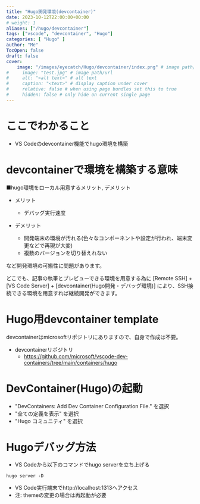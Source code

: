 ```yaml
---
title: "Hugo開発環境(devcontainer)"
date: 2023-10-12T22:00:00+00:00
# weight: 1
aliases: ["/hugo/devcontainer"]
tags: ["vscode", "devcontainer", "Hugo"]
categories: [ "Hugo" ]
author: "Me"
TocOpen: false
draft: false
cover:
    image: "/images/eyecatch/Hugo/devcontainer/index.png" # image path/url
#     image: "test.jpg" # image path/url
#     alt: "<alt text>" # alt text
#     caption: "<text>" # display caption under cover
#     relative: false # when using page bundles set this to true
#     hidden: false # only hide on current single page
---
```


# ここでわかること
* VS Codeのdevcontainer機能でhugo環境を構築

# devcontainerで環境を構築する意味
■hugo環境をローカル用意するメリット, デメリット
* メリット
  * デバッグ実行速度

* デメリット
  * 開発端末の環境が汚れる(色々なコンポーネントや設定が行われ、端末変更などで再現が大変)
  * 複数のバージョンを切り替えれない

など開発環境の可搬性に問題があります。

どこでも、記事の執筆とプレビューできる環境を用意する為に
[Remote SSH] + [VS Code Server] + [devcontainer(Hugo開発・デバッグ環境)] により、SSH接続できる環境を用意すれば継続開発ができます。

# Hugo用devcontainer template
devcontainerはmicrosoftリポジトリにありますので、自身で作成は不要。

* devcontainerリポジトリ
  * https://github.com/microsoft/vscode-dev-containers/tree/main/containers/hugo

# DevContainer(Hugo)の起動
* "DevContainers: Add Dev Container Configuration File." を選択
* "全ての定義を表示" を選択
* "Hugo コミュニティ" を選択

# Hugoデバッグ方法
* VS Codeから以下のコマンドでhugo serverを立ち上げる
```
hugo server -D
```

* VS Code実行端末でhttp://localhost:1313へアクセス
* 注: themeの変更の場合は再起動が必要
